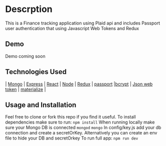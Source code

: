 # Descrption
This is a Finance tracking application using Plaid api and includes Passport user authentication that using Javascript Web Tokens and Redux



## Demo
Demo coming soon

## Technologies Used
 | [Mongo](https://www.mongodb.com/ "Mongo")  | [Express](https://expressjs.com/ "express") | [React](https://reactjs.org/ "React") | [Node](nodejs.org "Node") | [Redux](https://redux.js.org/ "Redux") | [passport](http://www.passportjs.org/ "Passport") |[bcrypt](https://www.npmjs.com/package/bcryptjs "bcrypt") | [Json web token](https://www.npmjs.com/package/jsonwebtoken "JWT") | [materialize](https://materializecss.com/ "Materialize")  | 

## Usage and Installation
Feel free to clone or fork this repo if you find it useful. 
To install dependencies make sure to run: 
```npm install```
When running locally make sure your Mongo DB is connected
```mongod```
```mongo```
In config/key.js add your db connection and create a secretOrKey. Alternatively you can create an env file to hide your DB and secretOrkey
To run full app: 
```npm run dev```



